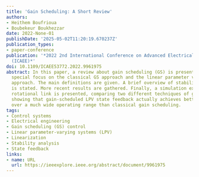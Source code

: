```yaml
---
title: 'Gain Scheduling: A Short Review'
authors:
- Heithem Boufrioua
- Boubekeur Boukhezzar
date: 2022-None-01
publishDate: '2025-05-02T11:20:19.670237Z'
publication_types:
- paper-conference
publication: '*2022 2nd International Conference on Advanced Electrical Engineering
  (ICAEE)*'
doi: 10.1109/ICAEE53772.2022.9961975
abstract: In this paper, a review about gain scheduling (GS) is presented, with a
  special focus on the classical GS approach and the linear parameter varying (LPV)
  approach. The main definitions are given. A brief overview of stability and performance
  is stated. More recent results are gathered. Finally, a simulation example on a
  rotational link is presented, comparing two different techniques of gain scheduling,
  showing that gain-scheduled LPV state feedback actually achieves better performance
  over a much wide operating range than classical gain scheduling.
tags:
- Control systems
- Electrical engineering
- Gain scheduling (GS) control
- Linear parameter-varying systems (LPV)
- Linearization
- Stability analysis
- State feedback
links:
- name: URL
  url: https://ieeexplore.ieee.org/abstract/document/9961975
---
```

